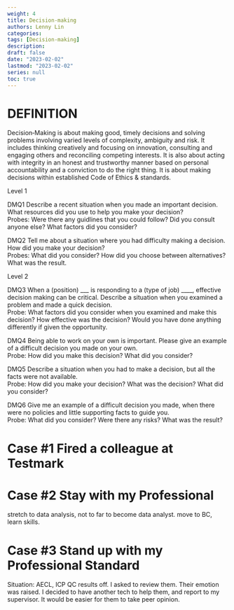 ```yaml
---
weight: 4
title: Decision-making
authors: Lenny Lin
categories: 
tags: [Decision-making]
description: 
draft: false
date: "2023-02-02"
lastmod: "2023-02-02"
series: null
toc: true
---
```


# DEFINITION  

Decision‐Making is about making good, timely decisions and solving problems involving varied levels of complexity, ambiguity and risk. It includes thinking creatively and focusing on innovation, consulting and engaging others and reconciling competing interests. It is also about acting with integrity in an honest and trustworthy manner based on personal accountability and a conviction to do the right thing. It is about making decisions within established Code of Ethics & standards.

Level 1   

DMQ1 Describe a recent situation when you made an important decision.  What resources did you use to help you make your decision?  
Probes: Were there any guidlines that you could follow? Did you consult anyone else?  What factors did you consider?

DMQ2 Tell me about a situation where you had difficulty making a decision.  How did you make your decision?  
Probes: What did you consider? How did you choose between alternatives? What was the result.  

Level 2 

DMQ3 When a (position) ___ is responding to a (type of job) ____, effective decision making can be critical.  Describe a situation when you examined a problem and made a quick decision.  
Probe: What factors did you consider when you examined and make this decision? How effective was the decision? Would you have done anything differently if given the opportunity.

DMQ4 Being able to work on your own is important.  Please give an example of a difficult decision you made on your own.  
Probe: How did you make this decision?  What did you consider?

DMQ5 Describe a situation when you had to make a decision, but all the facts were not available.  
Probe: How did you make your decision? What was the decision?  What did you consider?

DMQ6 Give me an example of a difficult decision you made, when there were no policies and little supporting facts to guide you.  
Probe: What did you consider?  Were there any risks?  What was the result?


# Case #1 Fired a colleague at Testmark


# Case #2 Stay with my Professional
stretch to data analysis, not to far to become data analyst. move to BC, learn skills.

# Case #3 Stand up with my Professional Standard
Situation: AECL, ICP QC results off.  I asked to review them.  Their emotion was raised.  I decided to have another tech to help them, and report to my supervisor.  It would be easier for them to take peer opinion.



